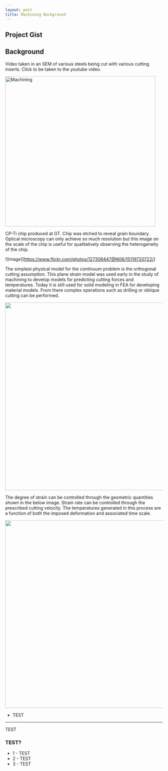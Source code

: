 ```yaml
---
layout: post
title: Machining Background
---
```


## Project Gist

## Background

Video taken in an SEM of various steels being cut with various cutting inserts. Click to be taken to the youtube video.

<a href="https://www.youtube.com/watch?v=mRuSYQ5Npek&list=UUEEF2Y1AykbUkp0LEk7IV4A
" target="_blank"><img src="https://i.ytimg.com/vi_webp/mRuSYQ5Npek/default.webp" 
alt="Machining" width="480"/></a>

CP-Ti chip produced at GT. Chip was etched to reveal grain boundary. Optical microscopy can only achieve so much resolution but this image on the scale of the chip is useful for qualitatively observing the heterogeneity of the chip.

![Image][https://www.flickr.com/photos/127308447@N06/15119720722/]

The simplest physical model for the continuum problem is the orthogonal cutting assumption. This plane strain model was used early in the study of machining to develop models for predicting cutting forces and temperatures. Today it is still used for solid modeling in FEA for developing material models. From there complex operations such as drilling or oblique cutting can be performed.

<img src="http://engineeronadisk.com/notes_manufact/images/cutting3.gif" width="600px" />

The degree of strain can be controlled through the geometric quantities shown in the below image. Strain rate can be controlled through the prescribed cutting velocity. The temperatures generated in this process are a function of both the imposed deformation and associated time scale.

<img src="http://engineeronadisk.com/V2/notes_manufacturing/engineeronadisk-19.gif" width="600px" />




* TEST

-----

TEST

### TEST?

* 1 - TEST
* 2 - TEST
* 3 - TEST
